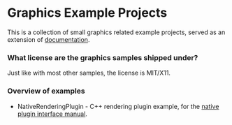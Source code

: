 # Graphics Example Projects

This is a collection of small graphics related example projects, served as an extension of [documentation](http://docs.unity3d.com/).


### What license are the graphics samples shipped under?

Just like with most other samples, the license is MIT/X11.


### Overview of examples

* NativeRenderingPlugin - C++ rendering plugin example, for the [native plugin interface manual](http://docs.unity3d.com/Manual/NativePluginInterface.html).